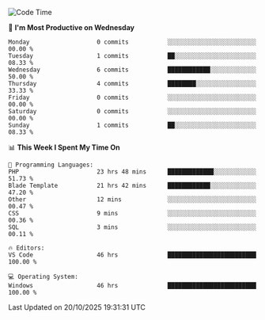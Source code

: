 <!--START_SECTION:waka-->
![Code Time](http://img.shields.io/badge/Code%20Time-6%2C162%20hrs%2014%20mins-blue)

📅 **I'm Most Productive on Wednesday** 

```text
Monday                   0 commits           ░░░░░░░░░░░░░░░░░░░░░░░░░   00.00 % 
Tuesday                  1 commits           ██░░░░░░░░░░░░░░░░░░░░░░░   08.33 % 
Wednesday                6 commits           ████████████░░░░░░░░░░░░░   50.00 % 
Thursday                 4 commits           ████████░░░░░░░░░░░░░░░░░   33.33 % 
Friday                   0 commits           ░░░░░░░░░░░░░░░░░░░░░░░░░   00.00 % 
Saturday                 0 commits           ░░░░░░░░░░░░░░░░░░░░░░░░░   00.00 % 
Sunday                   1 commits           ██░░░░░░░░░░░░░░░░░░░░░░░   08.33 % 
```


📊 **This Week I Spent My Time On** 

```text
💬 Programming Languages: 
PHP                      23 hrs 48 mins      █████████████░░░░░░░░░░░░   51.73 % 
Blade Template           21 hrs 42 mins      ████████████░░░░░░░░░░░░░   47.20 % 
Other                    12 mins             ░░░░░░░░░░░░░░░░░░░░░░░░░   00.47 % 
CSS                      9 mins              ░░░░░░░░░░░░░░░░░░░░░░░░░   00.36 % 
SQL                      3 mins              ░░░░░░░░░░░░░░░░░░░░░░░░░   00.11 % 

🔥 Editors: 
VS Code                  46 hrs              █████████████████████████   100.00 % 

💻 Operating System: 
Windows                  46 hrs              █████████████████████████   100.00 % 
```


 Last Updated on 20/10/2025 19:31:31 UTC
<!--END_SECTION:waka-->
